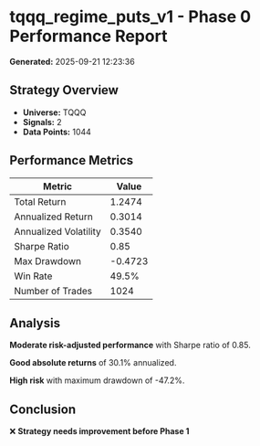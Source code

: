# tqqq_regime_puts_v1 - Phase 0 Performance Report

**Generated:** 2025-09-21 12:23:36

## Strategy Overview
- **Universe:** TQQQ
- **Signals:** 2
- **Data Points:** 1044

## Performance Metrics

| Metric | Value |
|--------|-------|
| Total Return | 1.2474 |
| Annualized Return | 0.3014 |
| Annualized Volatility | 0.3540 |
| Sharpe Ratio | 0.85 |
| Max Drawdown | -0.4723 |
| Win Rate | 49.5% |
| Number of Trades | 1024 |

## Analysis

**Moderate risk-adjusted performance** with Sharpe ratio of 0.85.

**Good absolute returns** of 30.1% annualized.

**High risk** with maximum drawdown of -47.2%.

## Conclusion

❌ **Strategy needs improvement before Phase 1**


